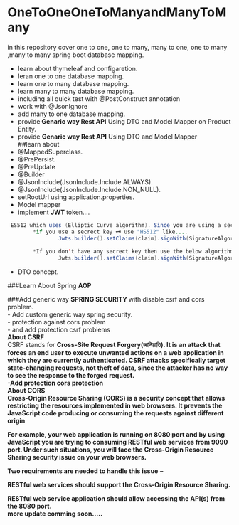 # OneToOneOneToManyandManyToMany
in this repository cover one to one, one to many, many to one, one to many ,many to many spring boot database mapping.
- learn about thymeleaf and configaretion.
- leran one to one database mapping.
- learn one to many database mapping.
- learn many to many database mapping.
- including all quick test with  @PostConstruct annotation 
- work with  @JsonIgnore
- add many to one database mapping.<br/>
- provide<b> Genaric way Rest API</b> Using DTO and Model Mapper on Product Entity.
- provide <b>Genaric way Rest API</b> Using DTO and Model Mapper<br/>
##learn about<br/>
- @MappedSuperclass.
- @PrePersist.
- @PreUpdate
- @Builder
- @JsonInclude(JsonInclude.Include.ALWAYS).
- @JsonInclude(JsonInclude.Include.NON_NULL).
- setRootUrl using application.properties.
- Model mapper
- implement <b> JWT </b> token....<br/>
```Java
 ES512 which uses (Elliptic Curve algorithm). Since you are using a secret key, you want to use an HMAC algorithm which has the prefix "HS". So HS256, HS384, or HS512.
        *if you use a secrect key 🗝 use "HS512" like....
                Jwts.builder().setClaims(claim).signWith(SignatureAlgorithm.HS512, secret).compact();//without any secrect key.
                
        *If you don't have any secrect key then use the below algorithm 
                Jwts.builder().setClaims(claim).signWith(SignatureAlgorithm.ES512, secret).compact();// For Cecret key.
```
- DTO concept.<br/>

###Learn About Spring <b>AOP</b>

###Add generic way <b>SPRING SECURITY </b>with disable csrf and cors problem.<br/>
    - Add custom generic way spring security.<br/>
    - protection against cors problem<br/>
    - and add protection csrf problems<br/>
          <b>About CSRF </b><br/>
          CSRF stands for <b>Cross-Site Request Forgery(জালিয়াতি)<b/>. It is an attack that forces an end user to execute unwanted actions on a web application in which they are currently authenticated. CSRF attacks specifically target state-changing requests, not theft of data, since the attacker has no way to see the response to the forged request.<br/>
-Add  protection cors protection<br/>
    <b>About CORS </b><br/>
          <b>Cross-Origin Resource Sharing</b> (CORS) is a security concept that allows restricting the resources implemented in web browsers. It prevents the JavaScript code producing or consuming the requests against different origin

For example, your web application is running on 8080 port and by using JavaScript you are trying to consuming RESTful web services from 9090 port. Under such situations, you will face the Cross-Origin Resource Sharing security issue on your web browsers.

Two requirements are needed to handle this issue −

RESTful web services should support the Cross-Origin Resource Sharing.

RESTful web service application should allow accessing the API(s) from the 8080 port.<br/>
more update comming soon.....
